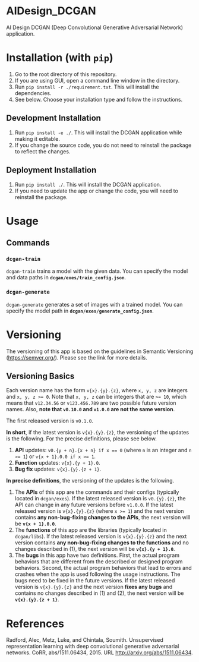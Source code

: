 [//]: # "Initially added by: liu-yucheng"
[//]: # "Last updated by: liu-yucheng"

# AIDesign_DCGAN

AI Design DCGAN (Deep Convolutional Generative Adversarial Network) application.

# Installation (with `pip`)

1. Go to the root directory of this repository.
2. If you are using GUI, open a command line window in the directory.
3. Run `pip install -r ./requirement.txt`. This will install the dependencies.
4. See below. Choose your installation type and follow the instructions.

## Development Installation

1. Run `pip install -e ./`. This will install the DCGAN application while making it editable.
2. If you change the source code, you do not need to reinstall the package to reflect the changes.

## Deployment Installation

1. Run `pip install ./`. This will install the DCGAN application.
2. If you need to update the app or change the code, you will need to reinstall the package.

# Usage

## Commands

### `dcgan-train`

`dcgan-train` trains a model with the given data. You can specify the model and data paths in **`dcgan/exes/train_config.json`**.

### `dcgan-generate`

`dcgan-generate` generates a set of images with a trained model. You can specify the model path in **`dcgan/exes/generate_config.json`**.

# Versioning

The versioning of this app is based on the guidelines in Semantic Versioning (<https://semver.org/>). Please see the link for more details.

## Versioning Basics

Each version name has the form `v{x}.{y}.{z}`, where `x, y, z` are integers and `x, y, z >= 0`. Note that `x, y, z` can be integers that are `>= 10`, which means that `v12.34.56` or `v123.456.789` are two possible future version names. Also, **note that `v0.10.0` and `v1.0.0` are not the same version**.

The first released version is `v0.1.0`.

**In short**, if the latest version is `v{x}.{y}.{z}`, the versioning of the updates is the following. For the precise definitions, please see below.

1. **API** updates: `v0.{y + n}.{x + n} if x == 0` (where `n` is an integer and `n >= 1`) or `v{x + 1}.0.0 if x >= 1`.
2. **Function** updates: `v{x}.{y + 1}.0`.
3. **Bug fix** updates: `v{x}.{y}.{z + 1}`.

**In precise definitions**, the versioning of the updates is the following.

1. The **APIs** of this app are the commands and their configs (typically located in `dcgan/exes`). If the latest released version is `v0.{y}.{z}`, the API can change in any future versions before `v1.0.0`. If the latest released version is `v{x}.{y}.{z}` (where `x >= 1`) and the next version contains **any non-bug-fixing changes to the APIs**, the next version will be **`v{x + 1}.0.0`**.
2. The **functions** of this app are the libraries (typically located in `dcgan/libs`). If the latest released version is `v{x}.{y}.{z}` and the next version contains **any non-bug-fixing changes to the functions** and no changes described in (1), the next version will be **`v{x}.{y + 1}.0`**.
3. The **bugs** in this app have two definitions. First, the actual program behaviors that are different from the described or designed program behaviors. Second, the actual program behaviors that lead to errors and crashes when the app is used following the usage instructions. The bugs need to be fixed in the future versions. If the latest released version is `v{x}.{y}.{z}` and the next version **fixes any bugs** and contains no changes described in (1) and (2), the next version will be **`v{x}.{y}.{z + 1}`**.

# References

Radford, Alec, Metz, Luke, and Chintala, Soumith. Unsupervised representation learning with deep convolutional generative adversarial networks. CoRR, abs/1511.06434, 2015. URL <http://arxiv.org/abs/1511.06434>.

